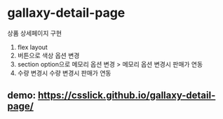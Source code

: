 # gallaxy-detail-page
상품 상세페이지 구현

1. flex layout
2. 버튼으로 색상 옵션 변경
3. section option으로  메모리 옵션 변경 > 메모리 옵션 변경시 판매가 연동
4. 수량 변경시 수량 변경시 판매가 연동


## demo: https://csslick.github.io/gallaxy-detail-page/
